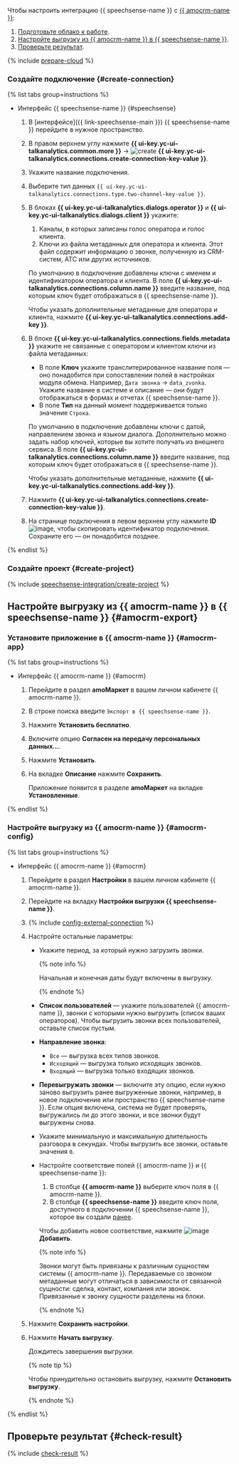 Чтобы настроить интеграцию {{ speechsense-name }} с [{{ amocrm-name }}](https://www.amocrm.ru/):

1. [Подготовьте облако к работе](#before-you-begin).
1. [Настройте выгрузку из {{ amocrm-name }} в {{ speechsense-name }}](#amocrm-export).
1. [Проверьте результат](#check-result).

{% include [prepare-cloud](../_tutorials_includes/speechsense-integration/prepare-cloud.md) %}


### Создайте подключение {#create-connection}

{% list tabs group=instructions %}

- Интерфейс {{ speechsense-name }} {#speechsense}

  1. В [интерфейсе]({{ link-speechsense-main }}) {{ speechsense-name }} перейдите в нужное пространство.
  1. В правом верхнем углу нажмите **{{ ui-key.yc-ui-talkanalytics.common.more }}** → ![create](../../_assets/console-icons/thunderbolt.svg) **{{ ui-key.yc-ui-talkanalytics.connections.create-connection-key-value }}**.
  1. Укажите название подключения.
  1. Выберите тип данных `{{ ui-key.yc-ui-talkanalytics.connections.type.two-channel-key-value }}`.
  1. В блоках **{{ ui-key.yc-ui-talkanalytics.dialogs.operator }}** и **{{ ui-key.yc-ui-talkanalytics.dialogs.client }}** укажите:

      1. Каналы, в которых записаны голос оператора и голос клиента.
      1. Ключи из файла метаданных для оператора и клиента. Этот файл содержит информацию о звонке, полученную из CRM-систем, АТС или других источников.

        По умолчанию в подключение добавлены ключи с именем и идентификатором оператора и клиента. В поле **{{ ui-key.yc-ui-talkanalytics.connections.column.name }}** введите название, под которым ключ будет отображаться в {{ speechsense-name }}.

        Чтобы указать дополнительные метаданные для оператора и клиента, нажмите **{{ ui-key.yc-ui-talkanalytics.connections.add-key }}**.

  1. В блоке **{{ ui-key.yc-ui-talkanalytics.connections.fields.metadata }}** укажите не связанные с оператором и клиентом ключи из файла метаданных:

      * В поле **Ключ** укажите транслитерированное название поля — оно понадобится при сопоставлении полей в настройках модуля обмена. Например, `Дата звонка` → `data_zvonka`. Укажите название в системе и описание — они будут отображаться в формах и отчетах {{ speechsense-name }}.
      * В поле **Тип** на данный момент поддерживается только значение `Строка`.

      По умолчанию в подключение добавлены ключи с датой, направлением звонка и языком диалога. Дополнительно можно задать набор ключей, которые вы хотите получать из внешнего сервиса. В поле **{{ ui-key.yc-ui-talkanalytics.connections.column.name }}** введите название, под которым ключ будет отображаться в {{ speechsense-name }}.

      Чтобы указать дополнительные метаданные, нажмите **{{ ui-key.yc-ui-talkanalytics.connections.add-key }}**.

  1. Нажмите **{{ ui-key.yc-ui-talkanalytics.connections.create-connection-key-value }}**.
  1. На странице подключения в левом верхнем углу нажмите **ID** ![image](../../_assets/console-icons/copy-transparent.svg), чтобы скопировать идентификатор подключения. Сохраните его — он понадобится позднее.

{% endlist %}


### Создайте проект {#create-project}

{% include [speechsense-integration/create-project](../_tutorials_includes/speechsense-integration/create-project.md) %}


## Настройте выгрузку из {{ amocrm-name }} в {{ speechsense-name }} {#amocrm-export}


### Установите приложение в {{ amocrm-name }} {#amocrm-app}

{% list tabs group=instructions %}

- Интерфейс {{ amocrm-name }} {#amocrm}

  1. Перейдите в раздел **amoМаркет** в вашем личном кабинете {{ amocrm-name }}.
  1. В строке поиска введите `Экспорт в {{ speechsense-name }}`.
  1. Нажмите **Установить бесплатно**.
  1. Включите опцию **Согласен на передачу персональных данных...**.
  1. Нажмите **Установить**.
  1. На вкладке **Описание** нажмите **Сохранить**.

      Приложение появится в разделе **amoМаркет** на вкладке **Установленные**.

{% endlist %}


### Настройте выгрузку из {{ amocrm-name }} {#amocrm-config}

{% list tabs group=instructions %}

- Интерфейс {{ amocrm-name }} {#amocrm}

  1. Перейдите в раздел **Настройки** в вашем личном кабинете {{ amocrm-name }}.
  1. Перейдите на вкладку **Настройки выгрузки {{ speechsense-name }}**.
  1. {% include [config-external-connection](../_tutorials_includes/speechsense-integration/config-external-connection.md) %}

  1. Настройте остальные параметры:

      * Укажите период, за который нужно загрузить звонки.

          {% note info %}

          Начальная и конечная даты будут включены в выгрузку.

          {% endnote %}

      * **Список пользователей** — укажите пользователей {{ amocrm-name }}, звонки с которыми нужно выгрузить (список ваших операторов). Чтобы выгрузить звонки всех пользователей, оставьте список пустым.

      * **Направление звонка**:

          * `Все` — выгрузка всех типов звонков.
          * `Исходящий` — выгрузка только исходящих звонков.
          * `Входящий` — выгрузка только входящих звонков.

      * **Перевыгружать звонки** — включите эту опцию, если нужно заново выгрузить ранее выгруженные звонки, например, в новое подключение или пространство {{ speechsense-name }}. Если опция включена, система не будет проверять, выгружались ли до этого звонки, и все звонки будут выгружены снова.
      * Укажите минимальную и максимальную длительность разговора в секундах. Чтобы выгрузить все звонки, оставьте значения `0`.
      * Настройте соответствие полей {{ amocrm-name }} и {{ speechsense-name }}:

          1. В столбце **{{ amocrm-name }}** выберите ключ поля в {{ amocrm-name }}.
          1. В столбце **{{ speechsense-name }}** введите ключ поля, доступного в подключении {{ speechsense-name }}, которое вы создали [ранее](#create-audio-connection).

          Чтобы добавить новое соответствие, нажмите ![image](../../_assets/console-icons/plus.svg) **Добавить**.

          {% note info %}

          Звонки могут быть привязаны к различным сущностям системы {{ amocrm-name }}. Передаваемые со звонком метаданные могут отличаться в зависимости от связанной сущности: сделка, контакт, компания или звонок. Привязанные к звонку сущности разделены на блоки.

          {% endnote %}

  1. Нажмите **Сохранить настройки**.
  1. Нажмите **Начать выгрузку**.

      Дождитесь завершения выгрузки.

      {% note tip %}

      Чтобы принудительно остановить выгрузку, нажмите **Остановить выгрузку**.

      {% endnote %}

{% endlist %}


## Проверьте результат {#check-result}

{% include [check-result](../_tutorials_includes/speechsense-integration/check-result.md) %}